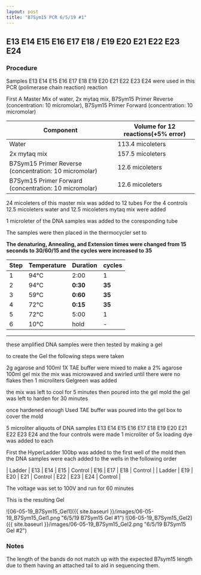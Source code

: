 ```yaml
---
layout: post
title: "B7Sym15 PCR 6/5/19 #1"
---
```


##   E13 E14 E15 E16 E17 E18 / E19 E20 E21 E22 E23 E24

### Procedure

Samples E13 E14 E15 E16 E17 E18 E19 E20 E21 E22 E23 E24 were used in this PCR (polimerase chain reaction) reaction 

First A Master Mix of water, 2x mytaq mix, B7Sym15 Primer Reverse (concentration: 10 micromolar), B7Sym15 Primer Forward (concentration: 10 micromolar)


|Component| Volume for 12 reactions(+5% error)|
|---------|---------------------------|
|Water| 113.4 micoleters|
|2x mytaq mix| 157.5 micoleters|
|B7Sym15 Primer Reverse (concentration: 10 micromolar)| 12.6 micoleters|
|B7Sym15 Primer Forward (concentration: 10 micromolar)| 12.6 micoleters|

24 micoleters of this master mix was added to 12 tubes 
For the 4 controls 12.5 micoleters water and 12.5 micoleters mytaq mix were added

1 microleter of the DNA samples was added to the coresponding tube

The samples were then placed in the thermocycler set to 

**The denaturing, Annealing, and Extension times were changed from 15 seconds to 30/60/15 and the cycles were increased to 35**

|Step|Temperature|Duration|cycles|
|----|-------|--------|-------|
|1|94°C|2:00|1|
|2|94°C|**0:30**|**35**|
|3|59°C|**0:60**|**35**|
|4|72°C|**0:15**|**35**|
|5|72°C|5:00|1|
|6|10°C|hold|-|

___________

these amplified DNA samples were then tested by making a gel

to create the Gel the following steps were taken 

2g agarose and 100ml 1X TAE buffer were mixed to make a 2% agarose 100ml gel mix 
the mix was microwaved and swirled until there were no flakes 
then 1 microliters Gelgreen was added

the mix was left to cool for 5 minutes then poured into the gel mold
the gel was left to harden for 30 minutes 

once hardened enough Used TAE buffer was poured into the gel box to cover the mold

5 microliter aliquots of DNA samples E13 E14 E15 E16 E17 E18 E19 E20 E21 E22 E23 E24 and the four controls were made 
1 microliter of 5x loading dye was added to each

First the HyperLadder 100bp was added to the first well of the mold 
then the DNA samples were each added to the wells in the following order 

| Ladder | E13 | E14 | E15 | Control | E16 | E17 | E18 | Control |
| Ladder | E19 | E20 | E21 | Control | E22 | E23 | E24 | Control |

The voltage was set to 100V and run for 60 minutes


This is the resulting Gel

![06-05-19_B7Sym15_Gel1]({{ site.baseurl }}/images/06-05-19_B7Sym15_Gel1.png "6/5/19 B7Sym15 Gel #1")
![06-05-19_B7Sym15_Gel2]({{ site.baseurl }}/images/06-05-19_B7Sym15_Gel2.png "6/5/19 B7Sym15 Gel #2")

### Notes


The length of the bands do not match up with the expected B7sym15 length due to them having an attached tail to aid in sequencing them.